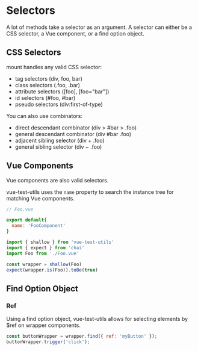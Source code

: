 # Selectors

A lot of methods take a selector as an argument. A selector can either be a CSS selector, a Vue component, or a find option object.

## CSS Selectors

mount handles any valid CSS selector:

- tag selectors (div, foo, bar)
- class selectors (.foo, .bar)
- attribute selectors ([foo], [foo="bar"])
- id selectors (#foo, #bar)
- pseudo selectors (div:first-of-type)

You can also use combinators:

- direct descendant combinator (div > #bar > .foo)
- general descendant combinator (div #bar .foo)
- adjacent sibling selector (div + .foo)
- general sibling selector (div ~ .foo)

## Vue Components

Vue components are also valid selectors.

vue-test-utils uses the `name` property to search the instance tree for matching Vue components.

```js
// Foo.vue

export default{
  name: 'FooComponent'
}
```

```js
import { shallow } from 'vue-test-utils'
import { expect } from 'chai'
import Foo from './Foo.vue'

const wrapper = shallow(Foo)
expect(wrapper.is(Foo)).toBe(true)
```

## Find Option Object

### Ref

Using a find option object, vue-test-utils allows for selecting elements by $ref on wrapper components.

```js
const buttonWrapper = wrapper.find({ ref: 'myButton' });
buttonWrapper.trigger('click');
```
